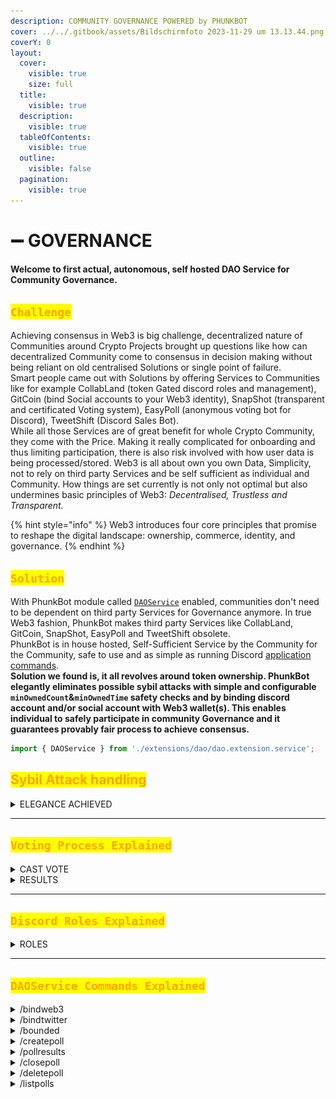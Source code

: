 ```yaml
---
description: COMMUNITY GOVERNANCE POWERED by PHUNKBOT
cover: ../../.gitbook/assets/Bildschirmfoto 2023-11-29 um 13.13.44.png
coverY: 0
layout:
  cover:
    visible: true
    size: full
  title:
    visible: true
  description:
    visible: true
  tableOfContents:
    visible: true
  outline:
    visible: false
  pagination:
    visible: true
---
```


# ➖ GOVERNANCE

#### Welcome to first actual, autonomous, self hosted DAO Service for Community Governance.

## <mark style="color:orange;">`Challenge`</mark>

Achieving consensus in Web3 is big challenge, decentralized nature of Communities around Crypto Projects brought up questions like how can decentralized Community come to consensus in decision making without being reliant on old centralised Solutions or single point of failure. \
Smart people came out with Solutions by offering Services to Communities like for example CollabLand (token Gated discord roles and management), GitCoin (bind Social accounts to your Web3 identity), SnapShot (transparent and certificated Voting system), EasyPoll (anonymous voting bot for Discord), TweetShift (Discord Sales Bot). \
While all those Services are of great benefit for whole Crypto Community, they come with the Price. Making it really complicated for onboarding and thus limiting participation, there is also risk involved with how user data is being processed/stored. Web3 is all about own you own Data, Simplicity, not to rely on third party Services and be self sufficient as individual and Community. How things are set currently is not only not optimal but also undermines basic principles of Web3: _Decentralised, Trustless and Transparent._&#x20;

{% hint style="info" %}
Web3 introduces four core principles that promise to reshape the digital landscape: ownership, commerce, identity, and governance.
{% endhint %}

## <mark style="color:orange;">`Solution`</mark>

With PhunkBot module called [`DAOService`](features.md) enabled, communities don't need to be dependent on third party Services for Governance anymore. In true Web3 fashion, PhunkBot makes third party Services like CollabLand, GitCoin, SnapShot, EasyPoll and TweetShift obsolete. \
PhunkBot is in house hosted, Self-Sufficient Service by the Community for the Community, safe to use and as simple as running Discord [application commands](tutorials.md).\
**Solution we found is, it all revolves around token ownership. PhunkBot elegantly eliminates possible sybil attacks with simple and configurable `minOwnedCount`&`minOwnedTime` safety checks and by binding discord account and/or social account with Web3 wallet(s). This enables individual to safely participate in community Governance and it guarantees provably fair process to achieve consensus.**&#x20;

```typescript
import { DAOService } from './extensions/dao/dao.extension.service';
```

## <mark style="color:orange;">Sybil Attack handling</mark>

<details>

<summary>ELEGANCE ACHIEVED</summary>



{% code title="config.ts" %}
```typescript
      minOwnedCount: 1,
      minOwnedTime: 15, // in days
```
{% endcode %}



Twitter

{% code title="dao.extention.service.ts" %}
```typescript
let conditionSucceeded = false            
            if (users.length || twitterUsers.length) {
              if (conf.minOwnedCount) {
                const owned = await statisticsService.getOwnedTokens(users.map(u => u.web3_public_key))
                conditionSucceeded = owned.length >= conf.minOwnedCount
                if (conditionSucceeded && conf.minOwnedTime) {
                  const maxOwnedTime = Math.max(...owned.map(o => o.owned_since))

                  if (maxOwnedTime < conf.minOwnedTime) {
                    conditionSucceeded = false
                  }
                }
              } else if (conf.minted) {
                const numberMinted = await statisticsService.getMintedTokens(users.map(u => u.web3_public_key))
                conditionSucceeded = numberMinted.length > 0
              } else if (conf.twitter) {
                conditionSucceeded = true
                const twitterUser = this.getTwitterUsersByDiscordUserId(member.id.toString())
                if (!twitterUser.length) conditionSucceeded = false
                if (conditionSucceeded && conf.twitter.age) {
                  // check age
                  const beforeDate = format(new Date().getTime() - conf.twitter.age*1000, "yyyy-MM-dd'T'HH:mm:ss'Z'")

                  if (new Date(beforeDate).getTime() > new Date(twitterUser.twitter_created_at).getTime()) {
                    conditionSucceeded = false
                  }
```
{% endcode %}



{% code title="dao.extention.service.ts" %}
```typescript
const existingGracePeriod = this.hasGracePeriod(conf.guildId, member.id, conf.roleId)
```
{% endcode %}

{% code title="dao.extention.service.ts" %}
```typescript
if (poll.discord_role_id && !member.roles.cache.has(poll.discord_role_id)) {
```
{% endcode %}

{% code title="dao.extention.service.ts" %}
```typescript
const owned = await statisticsService.getOwnedTokens(users.map(u => u.web3_public_key))
                const matching = owned.map(async (o) => {
                  const tokenId = o.token_id.toString().padStart(4, '0')
                  const metadata = await this.getTokenMetadata(tokenId, false)
                  let result = false
                  if (conf.specificTrait.traitType) {
                    const toCheck = metadata.metadata.attributes.filter(a => a.trait_type === conf.specificTrait.traitType)
                    result = toCheck.length && toCheck[0].value === conf.specificTrait.traitValue
                  } else if (conf.specificTrait.hasOwnProperty('count')) {
                    result = metadata.metadata.attributes.length >= conf.specificTrait.count
                  }
                  return result ? o : undefined
                })
                let r = await Promise.all(matching)
                r = r.filter(o => o !== undefined)
                conditionSucceeded = r.length > 0
              }
            } 
```
{% endcode %}

</details>

***

## <mark style="color:orange;">`Voting Process Explained`</mark>

<details>

<summary>CAST VOTE</summary>

.....

![](<../../.gitbook/assets/image (83).png>)

....

![](<../../.gitbook/assets/image (84).png>)





</details>

<details>

<summary>RESULTS</summary>

.....

![](<../../.gitbook/assets/image (85).png>)







</details>

***

## <mark style="color:orange;">`Discord Roles Explained`</mark>

<details>

<summary>ROLES</summary>

....

</details>

***

## <mark style="color:orange;">`DAOService Commands Explained`</mark>

<details>

<summary>/bindweb3</summary>



</details>

<details>

<summary>/bindtwitter</summary>



</details>

<details>

<summary>/bounded</summary>



</details>

<details>

<summary>/createpoll</summary>

This commands is reserved for Discord Admins only, executing this command with parameters set kicks off new Poll where community can vote on Active proposals and as a result achieve consensus.

* Voting itself is anonymous and final results get auto revealed only after set time expires.&#x20;
* Only Admins are [permitted](governance.md#pollresults) to see casted Votes and Voters for auditing purposes.
* If optional <mark style="color:blue;">\<role></mark> is set, only users with set Discord role can cast a Vote.
* With set parameters under <mark style="color:orange;">src/config.ts</mark> Sybil attacks are mitigated, read more [here](governance.md#sybil-attack-handling).

#### Admin Command

```typescript
/createpoll <description> <duration> <role> <emojis>
```

![](<../../.gitbook/assets/image (74).png>)

#### Output

![](<../../.gitbook/assets/image (75).png>)

</details>

<details>

<summary>/pollresults</summary>

#### ....

#### Admin Command

```typescript
/pollresults <poll id>
```

![](<../../.gitbook/assets/image (76).png>)

#### Gett Poll ID

![](<../../.gitbook/assets/image (78).png>)

#### Output

![](<../../.gitbook/assets/image (77).png>)



</details>

<details>

<summary>/closepoll</summary>

#### .....

#### Admin Command

```typescript
/closepoll <poll id>
```

![](<../../.gitbook/assets/image (79).png>)







</details>

<details>

<summary>/deletepoll</summary>

#### .....

#### Admin Command

```typescript
/deletepoll <poll id>
```

![](<../../.gitbook/assets/image (80).png>)





</details>

<details>

<summary>/listpolls</summary>

#### ....

#### User Command

![](<../../.gitbook/assets/image (81).png>)

#### Output

![](<../../.gitbook/assets/image (82).png>)



</details>
